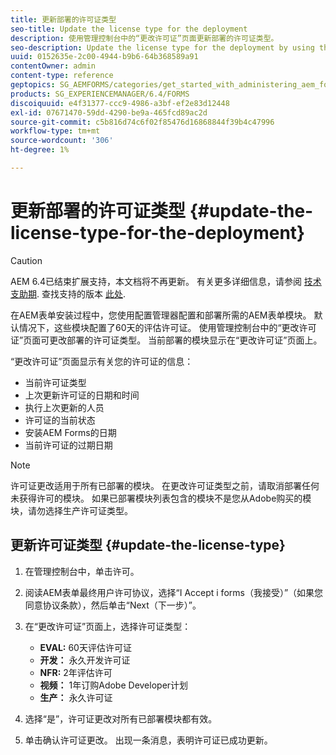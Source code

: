 ```yaml
---
title: 更新部署的许可证类型
seo-title: Update the license type for the deployment
description: 使用管理控制台中的“更改许可证”页面更新部署的许可证类型。
seo-description: Update the license type for the deployment by using the Change License page in administration console.
uuid: 0152635e-2c00-4944-b9b6-64b368589a91
contentOwner: admin
content-type: reference
geptopics: SG_AEMFORMS/categories/get_started_with_administering_aem_forms_on_jee
products: SG_EXPERIENCEMANAGER/6.4/FORMS
discoiquuid: e4f31377-ccc9-4986-a3bf-ef2e83d12448
exl-id: 07671470-59dd-4290-be9a-465fcd89ac2d
source-git-commit: c5b816d74c6f02f85476d16868844f39b4c47996
workflow-type: tm+mt
source-wordcount: '306'
ht-degree: 1%

---
```


# 更新部署的许可证类型 {#update-the-license-type-for-the-deployment}

>[!CAUTION]
>
>AEM 6.4已结束扩展支持，本文档将不再更新。 有关更多详细信息，请参阅 [技术支助期](https://helpx.adobe.com/cn/support/programs/eol-matrix.html). 查找支持的版本 [此处](https://experienceleague.adobe.com/docs/).

在AEM表单安装过程中，您使用配置管理器配置和部署所需的AEM表单模块。 默认情况下，这些模块配置了60天的评估许可证。 使用管理控制台中的“更改许可证”页面可更改部署的许可证类型。 当前部署的模块显示在“更改许可证”页面上。

“更改许可证”页面显示有关您的许可证的信息：

* 当前许可证类型
* 上次更新许可证的日期和时间
* 执行上次更新的人员
* 许可证的当前状态
* 安装AEM Forms的日期
* 当前许可证的过期日期

>[!NOTE]
>
>许可证更改适用于所有已部署的模块。 在更改许可证类型之前，请取消部署任何未获得许可的模块。 如果已部署模块列表包含的模块不是您从Adobe购买的模块，请勿选择生产许可证类型。

## 更新许可证类型 {#update-the-license-type}

1. 在管理控制台中，单击许可。
1. 阅读AEM表单最终用户许可协议，选择“I Accept i forms（我接受）”（如果您同意协议条款），然后单击“Next（下一步）”。
1. 在“更改许可证”页面上，选择许可证类型：

   * **EVAL:** 60天评估许可证
   * **开发：** 永久开发许可证
   * **NFR:** 2年评估许可
   * **视频：** 1年订购Adobe Developer计划
   * **生产：** 永久许可证

1. 选择“是”，许可证更改对所有已部署模块都有效。
1. 单击确认许可证更改。 出现一条消息，表明许可证已成功更新。

